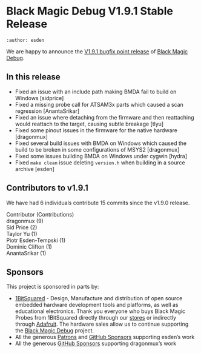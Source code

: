 # Black Magic Debug V1.9.1 Stable Release

```{post} April 28, 2023
:author: esden
```

We are happy to announce the [V1.9.1 bugfix point release](https://github.com/blackmagic-debug/blackmagic/releases/tag/v1.9.1) of [Black Magic Debug](https://black-magic.org).

## In this release

- Fixed an issue with an include path making BMDA fail to build on Windows [sidprice]
- Fixed a missing probe call for ATSAM3x parts which caused a scan regression [AnantaSrikar]
- Fixed an issue where detaching from the firmware and then reattaching would reattach to the target, causing subtle breakage [tlyu]
- Fixed some pinout issues in the firmware for the native hardware [dragonmux]
- Fixed several build issues with BMDA on Windows which caused the build to be broken in some configurations of MSYS2 [dragonmux]
- Fixed some issues building BMDA on Windows under cygwin [hydra]
- Fixed `make clean` issue deleting `version.h` when building in a source archive [esden]

## Contributors to v1.9.1

We have had 6 individuals contribute 15 commits since the v1.9.0 release.

Contributor (Contributions)  
dragonmux (9)  
Sid Price (2)  
Taylor Yu (1)  
Piotr Esden-Tempski (1)  
Dominic Clifton (1)  
AnantaSrikar (1)

## Sponsors

This project is sponsored in parts by:

- [1BitSquared](https://1bitsquared.com/) - Design, Manufacture and distribution of open source embedded hardware development tools and platforms, as well as educational electronics. Thank you everyone who buys Black Magic Probes from 1BitSquared directly through our [stores](https://1bitsquared.com/products/black-magic-probe) or indirectly through [Adafruit](https://www.adafruit.com/product/3839). The hardware sales allow us to continue supporting the [Black Magic Debug](https://black-magic.org) project.
- All the generous [Patrons](https://www.patreon.com/1bitsquared) and [GitHub Sponsors](https://github.com/sponsors/esden) supporting esden’s work
- All the generous [GitHub Sponsors](https://github.com/sponsors/dragonmux) supporting dragonmux’s work
